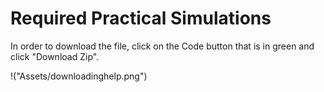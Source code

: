 # Required Practical Simulations

In order to download the file, click on the Code button that is in green and click "Download Zip".

!("Assets/downloadinghelp.png")
